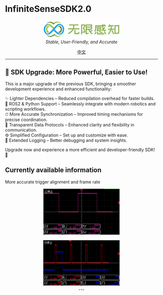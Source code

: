 # InfiniteSenseSDK2.0

<p align="center">
<img  style="width:50%;"  alt="Logo" src="assets/main_logo.png">
<br>
<em>Stable, User-Friendly, and Accurate</em>
<br>
</p>

<p align="center">
<a href="README_zh_CN.md">中文</a>
</p>

---
## 🚀 SDK Upgrade: More Powerful, Easier to Use!

This is a major upgrade of the previous SDK, bringing a smoother development experience and enhanced functionality:

✨ Lighter Dependencies – Reduced compilation overhead for faster builds.  
🤖 ROS2 & Python Support – Seamlessly integrate with modern robotics and scripting workflows.  
⏱ More Accurate Synchronization – Improved timing mechanisms for precise coordination.  
📡 Transparent Data Protocols – Enhanced clarity and flexibility in communication.  
⚙️ Simplified Configuration – Set up and customize with ease.  
📜 Extended Logging – Better debugging and system insights.  

Upgrade now and experience a more efficient and developer-friendly SDK! 🚀


## Currently available information

More accurate trigger alignment and frame rate
<p align="center">
<img style="width:50%; alt="1 second trigger" src="assets/one_second.png">
<br>
<p align="center">
<img style="width:50%; alt="frame rate alignment" src="assets/align.png">
<br>
---
